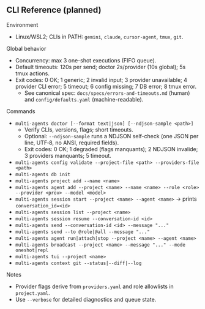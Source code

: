 ## CLI Reference (planned)

Environment
- Linux/WSL2; CLIs in PATH: `gemini`, `claude`, `cursor-agent`, `tmux`, `git`.

Global behavior
- Concurrency: max 3 one-shot executions (FIFO queue).
- Default timeouts: 120s per send; doctor 2s/provider (10s global); 5s tmux actions.
- Exit codes: 0 OK; 1 generic; 2 invalid input; 3 provider unavailable; 4 provider CLI error; 5 timeout; 6 config missing; 7 DB error; 8 tmux error.
  - See canonical spec: `docs/specs/errors-and-timeouts.md` (human) and `config/defaults.yaml` (machine-readable).

Commands
- `multi-agents doctor [--format text|json] [--ndjson-sample <path>]`
  - Verify CLIs, versions, flags; short timeouts.
  - Optional: `--ndjson-sample` runs a NDJSON self-check (one JSON per line, UTF‑8, no ANSI, required fields).
  - Exit codes: 0 OK; 1 degraded (flags manquants); 2 NDJSON invalide; 3 providers manquants; 5 timeout.
- `multi-agents config validate --project-file <path> --providers-file <path>`
- `multi-agents db init`
- `multi-agents project add --name <name>`
- `multi-agents agent add --project <name> --name <name> --role <role> --provider <prov> --model <model>`
- `multi-agents session start --project <name> --agent <name>` → prints `conversation_id=<id>`
- `multi-agents session list --project <name>`
- `multi-agents session resume --conversation-id <id>`
- `multi-agents send --conversation-id <id> --message "..."`
- `multi-agents send --to @role|@all --message "..."`
- `multi-agents agent run|attach|stop --project <name> --agent <name>`
- `multi-agents broadcast --project <name> --message "..." --mode oneshot|repl`
- `multi-agents tui --project <name>`
- `multi-agents context git --status|--diff|--log`

Notes
- Provider flags derive from `providers.yaml` and role allowlists in `project.yaml`.
- Use `--verbose` for detailed diagnostics and queue state.
